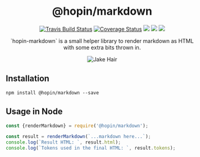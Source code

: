 <h1  align="center">@hopin/markdown</h1>

<p align="center">
  <a href="https://travis-ci.org/gauntface/hopin-markdown"><img src="https://travis-ci.org/gauntface/hopin-markdown.svg?branch=master" alt="Travis Build Status" /></a>
  <a href="https://coveralls.io/github/gauntface/hopin-markdown?branch=master"><img src="https://coveralls.io/repos/github/gauntface/hopin-markdown/badge.svg?branch=master" alt="Coverage Status" /></a>
  <a href="https://david-dm.org/gauntface/hopin-markdown" title="dependencies status"><img src="https://david-dm.org/gauntface/hopin-markdown/status.svg"/></a>
  <a href="https://david-dm.org/gauntface/hopin-markdown?type=dev" title="devDependencies status"><img src="https://david-dm.org/gauntface/hopin-markdown/dev-status.svg"/></a>
  <a href="https://david-dm.org/gauntface/hopin-markdown?type=peer" title="peerDependencies status"><img src="https://david-dm.org/gauntface/hopin-markdown/peer-status.svg"/></a>
</p>

<p align="center">
`hopin-markdown` is a small helper library to render markdown as HTML with some extra bits thrown in.
</p>

<p align="center">
<img alt="Jake Hair" src="https://media.giphy.com/media/BAWzRp10SgBZ6/giphy.gif" />
</p>

## Installation

```
npm install @hopin/markdown --save
```


## Usage in Node

```javascript
const {renderMarkdown} = require('@hopin/markdown');

const result = renderMarkdown(`...markdown here...`);
console.log(`Result HTML: `, result.html);
console.log(`Tokens used in the final HTML: `, result.tokens);
```